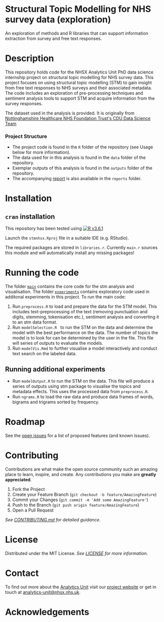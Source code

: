 # Structural Topic Modelling for NHS survey data (exploration)

An exploration of methods and R libraries that can support information 
extraction from survey and free text responses.

# Description

This repository holds code for the NHSX Analytics Unit PhD data science internship project on structural topic modelling for NHS survey data. This project focuses on using structural topic modelling (STM) to gain insight from free text responses to NHS surveys and their associated metadata. The code includes an exploration of pre-processing techniques and sentiment analysis tools to support STM and acquire information from the survey responses.

The dataset used in the analysis is provided. It is originally from [Nottinghamshire Healthcare NHS Foundation Trust's CDU Data Science Team](https://github.com/CDU-data-science-team/pxtextmining)


### Project Structure

- The project code is found in the `R` folder of the repository (see Usage below for more information).
- The data used for in this analysis is found in the `data` folder of the repository.
- Exemplar outputs of this analysis is found in the `outputs` folder of the repository.
- The accompanying [report](./reports/report.pdf) is also available in the `reports` folder.


# Installation

## `cran` installation

This repository has been tested using [![R v3.6.1](https://img.shields.io/badge/r-v3.6.1-blue.svg)](https://cran.r-project.org/bin/windows/base/old/3.6.1/)

Launch the `stmnhsx.Rproj` file in a suitable IDE (e.g. RStudio).  

The required packages are stored in `libraries.r`.  Currently `main.r` sources this module and will automatically install any missing packages!

# Running the code
The folder [`main`](./R/main/) contains the core code for the stm analysis and visualisation. The folder [`experiments`](./R/experiments/) contains exploratory code used in additonal experiments in this project. To run the main code:
1. Run `preprocess.R` to load and prepare the data for the STM model.  This includes text-preprocessing of the text (removing punctuation and digits, stemming, tokenisation etc.), sentiment analysis and converting it to an stm data format. 
2. Run `modelSelection.R ` to run the STM on the data and determine the model with the best performance on the data. The number of topics the model is to look for can be determined by the user in the file. This file will series of outputs to evaluate the models. 
3. Run `modelVis.Rmd` to further visualise a model interactively and conduct text search on the labeled data. 

## Running additional experiments
- Run `modelOutput.R` to run the STM on the data.  This file will produce a series of outputs using stm package to visualise the topics and metadata effects. This uses the processed data from `preprocess.R`.
- Run `ngrams.R` to load the raw data and produce data frames of words, bigrams and trigrams sorted by frequency. 

# Roadmap

See the [open issues](https://github.com/nhsx/stm-survey-text/issues) for a list of proposed features (and known issues).

# Contributing

Contributions are what make the open source community such an amazing place to learn, inspire, and create. Any contributions you make are **greatly appreciated**.

1. Fork the Project
2. Create your Feature Branch (`git checkout -b feature/AmazingFeature`)
3. Commit your Changes (`git commit -m 'Add some AmazingFeature'`)
4. Push to the Branch (`git push origin feature/AmazingFeature`)
5. Open a Pull Request

_See [CONTRIBUTING.md](./CONTRIBUTING.md) for detailed guidance._

# License

Distributed under the MIT License. _See [LICENSE](./LICENSE) for more information._

# Contact

To find out more about the [Analytics Unit](https://www.nhsx.nhs.uk/key-tools-and-info/nhsx-analytics-unit/) visit our [project website](https://nhsx.github.io/AnalyticsUnit/projects.html) or get in touch at [analytics-unit@nhsx.nhs.uk](mailto:analytics-unit@nhsx.nhs.uk).

# Acknowledgements
